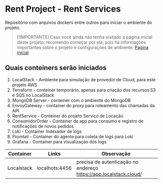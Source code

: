 # Rent Project - Rent Services
Repositório com arquivos dockers entre outros para iniciar o ambiente do projeto.

>[!IMPORTANTE]
>Caso você ainda não tenha visitado a página inicial deste projeto, recomendo começar por ela, pois há informações importantes sobre o projeto e configurações de ambiente.
>[Pagina inicial](https://github.com/cteotonio-rent)

## Quais conteiners serão iniciados
1) LocalStack - Ambiente para simulação de provedor de Cloud, para este projeto AWS
2) Terraform - conteiner temporário, apenas para criação dos recursos S3 e SQS no LocalStack
3) MongoDB Server - conteiner com o ambiente do MongoDB
4) EnvoyGateway - container do proxy para roteamento das chamadas da API
5) RentService - Conteiner do projeto Serviço de Locação
6) ConsumidorOrder - Container de app para consumo e registro de notificações de novos pedidos
7) Loki - Container Indexador de logs
8) Promtail - Container do agente para coleta de logs para Loki
9) Grafana - Container para visualização dos logs

| Container | Links | Observação |
|-------------|-------------|-------------|
| Localstack| localhots:4456 | precisa de autenticação no endereço https://app.localstack.cloud/ |
